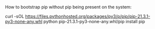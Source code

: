 How to bootstrap pip without pip being present on the system:

curl -sOL https://files.pythonhosted.org/packages/py3/p/pip/pip-21.3.1-py3-none-any.whl
python pip-21.3.1-py3-none-any.whl/pip install pip
